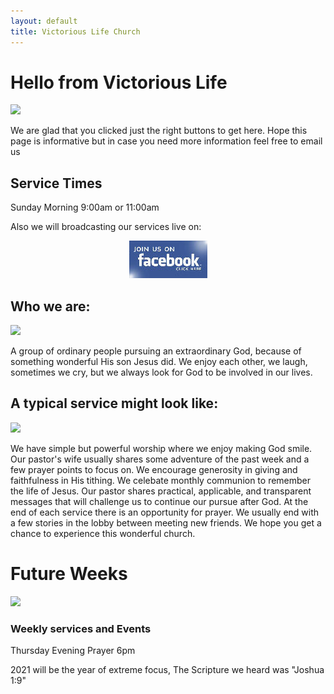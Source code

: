 ```yaml
---
layout: default
title: Victorious Life Church
---
```


# Hello from Victorious Life

<div class="left">
    <img src="{{ '/images/lobby1.jpg' | relative_url }}" />
</div>


We are glad that you clicked just the right buttons to get here. Hope this page is informative but in case you need more information feel free to email us


## Service Times

Sunday Morning 9:00am or 11:00am

Also we will broadcasting our services live on:

<p align="center"> <a href="http://www.facebook.com/vlcpo" target="_blank"><img src="images/facebook1.jpg"></a></p>

## Who we are:

<div class="left">
    <img src="{{ '/images/service2.JPG' | relative_url }}" />
</div>

A group of ordinary people pursuing an extraordinary God, because of something wonderful His son Jesus did. We enjoy each other, we laugh, sometimes we cry, but we always look for God to be involved in our lives.

<!--<ul id="slides">
    <li class="slide showing"><img src="{{ '/images/service2.JPG' | relative_url }}" /></li>
    <li class="slide"><img src="{{ '/images/lobby1.jpg' | relative_url }}" /></li>
    <li class="slide"><img src="{{ '/images/service1.JPG' | relative_url }}" /></li>
    <li class="slide"><img src="{{ '/images/outside.jpg' | relative_url }}" /></li>
    <li class="slide"><img src="{{ '/images/lobby2.jpg' | relative_url }}" /></li>
</ul>-->

## A typical service might look like:

<div class="left">
    <img src="{{ '/images/service.jpg' | relative_url }}" />
</div>

We have simple but powerful worship where we enjoy making God smile. Our pastor's wife usually shares some adventure of the past week and a few prayer points to focus on. We encourage generosity in giving and faithfulness in His tithing. We celebate monthly communion to remember the life of Jesus. Our pastor shares practical, applicable, and transparent messages that will challenge us to continue our pursue after God. At the end of each service there is an opportunity for prayer. We usually end with a few stories in the lobby between meeting new friends. We hope you get a chance to experience this wonderful church.



# Future Weeks

<div class="left">
    <img src="{{ '/images/service1.JPG' | relative_url }}" />
</div>

### Weekly services and Events

Thursday Evening Prayer 6pm


2021 will be the year of extreme focus, The Scripture we heard was "Joshua 1:9"


